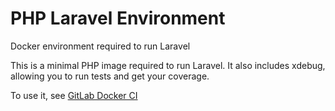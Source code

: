 # PHP Laravel Environment
Docker environment required to run Laravel

This is a minimal PHP image required to run Laravel. It also includes xdebug, allowing you to run tests and get your coverage. 

To use it, see [GitLab Docker CI](https://github.com/GIANTCRAB/gitlabby-dockerish-laravel)
